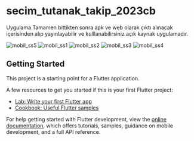 # secim_tutanak_takip_2023cb

Uygulama Tamamen bittikten sonra apk ve web olarak çıktı alınacak içerisinden alıp yayınlayabilir ve kulllanabilirsiniz açık kaynak uygulamadır.

![mobil_ss5](https://github.com/mrjake34/secim_tutanak_takip_2023cb/assets/121731273/f13ec5eb-3626-4810-b739-457d915e36c6)
![mobil_ss1](https://github.com/mrjake34/secim_tutanak_takip_2023cb/assets/121731273/b1ba5e69-f18e-4eb9-a83e-e44b4802fcb9)
![mobil_ss2](https://github.com/mrjake34/secim_tutanak_takip_2023cb/assets/121731273/c3e72d7a-178e-496c-a65f-f251770a44ab)
![mobil_ss3](https://github.com/mrjake34/secim_tutanak_takip_2023cb/assets/121731273/25a81895-e352-4ad3-a7ec-6a686387f20a)
![mobil_ss4](https://github.com/mrjake34/secim_tutanak_takip_2023cb/assets/121731273/a5a90c58-456b-4675-940a-9d71934d2a7a)


## Getting Started

This project is a starting point for a Flutter application.

A few resources to get you started if this is your first Flutter project:

- [Lab: Write your first Flutter app](https://docs.flutter.dev/get-started/codelab)
- [Cookbook: Useful Flutter samples](https://docs.flutter.dev/cookbook)

For help getting started with Flutter development, view the
[online documentation](https://docs.flutter.dev/), which offers tutorials,
samples, guidance on mobile development, and a full API reference.
